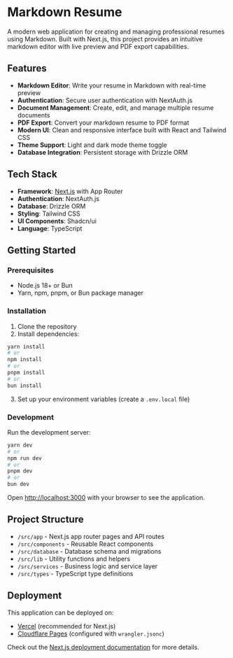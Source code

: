 # Markdown Resume

A modern web application for creating and managing professional resumes using Markdown. Built with Next.js, this project provides an intuitive markdown editor with live preview and PDF export capabilities.

## Features

- **Markdown Editor**: Write your resume in Markdown with real-time preview
- **Authentication**: Secure user authentication with NextAuth.js
- **Document Management**: Create, edit, and manage multiple resume documents
- **PDF Export**: Convert your markdown resume to PDF format
- **Modern UI**: Clean and responsive interface built with React and Tailwind CSS
- **Theme Support**: Light and dark mode theme toggle
- **Database Integration**: Persistent storage with Drizzle ORM

## Tech Stack

- **Framework**: [Next.js](https://nextjs.org) with App Router
- **Authentication**: NextAuth.js
- **Database**: Drizzle ORM
- **Styling**: Tailwind CSS
- **UI Components**: Shadcn/ui
- **Language**: TypeScript

## Getting Started

### Prerequisites

- Node.js 18+ or Bun
- Yarn, npm, pnpm, or Bun package manager

### Installation

1. Clone the repository
2. Install dependencies:

```bash
yarn install
# or
npm install
# or
pnpm install
# or
bun install
```

3. Set up your environment variables (create a `.env.local` file)

### Development

Run the development server:

```bash
yarn dev
# or
npm run dev
# or
pnpm dev
# or
bun dev
```

Open [http://localhost:3000](http://localhost:3000) with your browser to see the application.

## Project Structure

- `/src/app` - Next.js app router pages and API routes
- `/src/components` - Reusable React components
- `/src/database` - Database schema and migrations
- `/src/lib` - Utility functions and helpers
- `/src/services` - Business logic and service layer
- `/src/types` - TypeScript type definitions

## Deployment

This application can be deployed on:
- [Vercel](https://vercel.com) (recommended for Next.js)
- [Cloudflare Pages](https://pages.cloudflare.com) (configured with `wrangler.jsonc`)

Check out the [Next.js deployment documentation](https://nextjs.org/docs/app/building-your-application/deploying) for more details.
